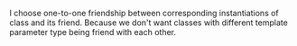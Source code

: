 I choose one-to-one friendship between corresponding instantiations of class and its friend. Because we don't want classes with different template parameter type being friend with each other.

